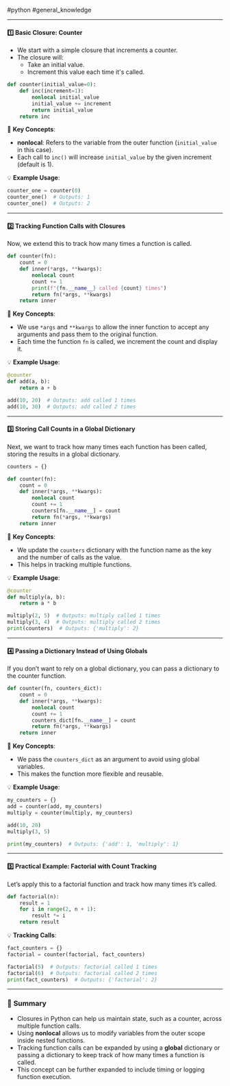 #python #general_knowledge 

---
#### 1️⃣ **Basic Closure: Counter**
- We start with a simple closure that increments a counter.
- The closure will:
  - Take an initial value.
  - Increment this value each time it's called.

```python
def counter(initial_value=0):
    def inc(increment=1):
        nonlocal initial_value
        initial_value += increment
        return initial_value
    return inc
```

🧩 **Key Concepts**:
- **nonlocal**: Refers to the variable from the outer function (`initial_value` in this case).
- Each call to `inc()` will increase `initial_value` by the given increment (default is 1).

💡 **Example Usage**:
```python
counter_one = counter(0)
counter_one()  # Outputs: 1
counter_one()  # Outputs: 2
```

---

#### 2️⃣ **Tracking Function Calls with Closures**
Now, we extend this to track how many times a function is called.

```python
def counter(fn):
    count = 0
    def inner(*args, **kwargs):
        nonlocal count
        count += 1
        print(f"{fn.__name__} called {count} times")
        return fn(*args, **kwargs)
    return inner
```

🧩 **Key Concepts**:
- We use `*args` and `**kwargs` to allow the inner function to accept any arguments and pass them to the original function.
- Each time the function `fn` is called, we increment the count and display it.

💡 **Example Usage**:
```python
@counter
def add(a, b):
    return a + b

add(10, 20)  # Outputs: add called 1 times
add(10, 30)  # Outputs: add called 2 times
```

---

#### 3️⃣ **Storing Call Counts in a Global Dictionary**
Next, we want to track how many times each function has been called, storing the results in a global dictionary.

```python
counters = {}

def counter(fn):
    count = 0
    def inner(*args, **kwargs):
        nonlocal count
        count += 1
        counters[fn.__name__] = count
        return fn(*args, **kwargs)
    return inner
```

🧩 **Key Concepts**:
- We update the `counters` dictionary with the function name as the key and the number of calls as the value.
- This helps in tracking multiple functions.

💡 **Example Usage**:
```python
@counter
def multiply(a, b):
    return a * b

multiply(2, 5)  # Outputs: multiply called 1 times
multiply(3, 4)  # Outputs: multiply called 2 times
print(counters)  # Outputs: {'multiply': 2}
```

---

#### 4️⃣ **Passing a Dictionary Instead of Using Globals**
If you don’t want to rely on a global dictionary, you can pass a dictionary to the counter function.

```python
def counter(fn, counters_dict):
    count = 0
    def inner(*args, **kwargs):
        nonlocal count
        count += 1
        counters_dict[fn.__name__] = count
        return fn(*args, **kwargs)
    return inner
```

🧩 **Key Concepts**:
- We pass the `counters_dict` as an argument to avoid using global variables.
- This makes the function more flexible and reusable.

💡 **Example Usage**:
```python
my_counters = {}
add = counter(add, my_counters)
multiply = counter(multiply, my_counters)

add(10, 20)
multiply(3, 5)

print(my_counters)  # Outputs: {'add': 1, 'multiply': 1}
```

---

#### 5️⃣ **Practical Example: Factorial with Count Tracking**
Let’s apply this to a factorial function and track how many times it’s called.

```python
def factorial(n):
    result = 1
    for i in range(2, n + 1):
        result *= i
    return result
```

💡 **Tracking Calls**:
```python
fact_counters = {}
factorial = counter(factorial, fact_counters)

factorial(5)  # Outputs: factorial called 1 times
factorial(6)  # Outputs: factorial called 2 times
print(fact_counters)  # Outputs: {'factorial': 2}
```

---

### 🔑 **Summary**
- Closures in Python can help us maintain state, such as a counter, across multiple function calls.
- Using **nonlocal** allows us to modify variables from the outer scope inside nested functions.
- Tracking function calls can be expanded by using a **global** dictionary or passing a dictionary to keep track of how many times a function is called.
- This concept can be further expanded to include timing or logging function execution.